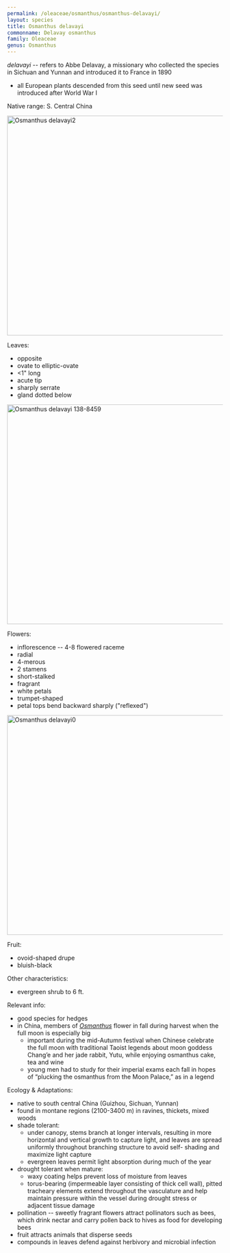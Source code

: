 ```yaml
---
permalink: /oleaceae/osmanthus/osmanthus-delavayi/
layout: species
title: Osmanthus delavayi
commonname: Delavay osmanthus
family: Oleaceae
genus: Osmanthus
---
```


*delavayi* -- refers to Abbe Delavay, a missionary who collected the species in Sichuan and Yunnan and introduced it to France in 1890
  - all European plants descended from this seed until new seed was introduced after World War I

Native range: S. Central China

<a title="Kurt Stüber [1] / CC BY-SA (http://creativecommons.org/licenses/by-sa/3.0/)" href="https://commons.wikimedia.org/wiki/File:Osmanthus_delavayi2.jpg"><img width="512" alt="Osmanthus delavayi2" src="https://upload.wikimedia.org/wikipedia/commons/6/6a/Osmanthus_delavayi2.jpg"></a>

Leaves:
  - opposite
  - ovate to elliptic-ovate
  - <1" long
  - acute tip
  - sharply serrate
  - gland dotted below

<a title="M.S. del, J.N.Fitch, lith. / Public domain" href="https://commons.wikimedia.org/wiki/File:Osmanthus_delavayi_138-8459.jpg"><img width="512" alt="Osmanthus delavayi 138-8459" src="https://upload.wikimedia.org/wikipedia/commons/thumb/3/33/Osmanthus_delavayi_138-8459.jpg/512px-Osmanthus_delavayi_138-8459.jpg"></a>

Flowers:
  - inflorescence -- 4-8 flowered raceme
  - radial
  - 4-merous
  - 2 stamens
  - short-stalked
  - fragrant
  - white petals
  - trumpet-shaped
  - petal tops bend backward sharply ("reflexed")

<a title="Kurt Stüber [1] / CC BY-SA (http://creativecommons.org/licenses/by-sa/3.0/)" href="https://commons.wikimedia.org/wiki/File:Osmanthus_delavayi0.jpg"><img width="512" alt="Osmanthus delavayi0" src="https://upload.wikimedia.org/wikipedia/commons/7/73/Osmanthus_delavayi0.jpg"></a>

Fruit:
  - ovoid-shaped drupe
  - bluish-black

Other characteristics:
  - evergreen shrub to 6 ft.

Relevant info:
  - good species for hedges
  - in China, members of *[Osmanthus](../)* flower in fall during harvest when the full moon is especially big
    - important during the mid-Autumn festival when Chinese celebrate the full moon with traditional Taoist legends about moon goddess Chang’e and her jade rabbit, Yutu, while enjoying osmanthus cake, tea and wine
    - young men had to study for their imperial exams each fall in hopes of “plucking the osmanthus from the Moon Palace,” as in a legend

Ecology & Adaptations:
  - native to south central China (Guizhou, Sichuan, Yunnan)
  - found in montane regions (2100-3400 m) in ravines, thickets, mixed woods
  - shade tolerant:
    - under canopy, stems branch at longer intervals, resulting in more horizontal and vertical growth to capture light, and leaves are spread uniformly throughout branching structure to avoid self- shading and maximize light capture
    - evergreen leaves permit light absorption during much of the year
  - drought tolerant when mature:
    - waxy coating helps prevent loss of moisture from leaves
    - torus-bearing (impermeable layer consisting of thick cell wall), pitted tracheary elements extend throughout the vasculature and help maintain pressure within the vessel during drought stress or adjacent tissue damage
  - pollination -- sweetly fragrant flowers attract pollinators such as bees, which drink nectar and carry pollen back to hives as food for developing bees
  - fruit attracts animals that disperse seeds
  - compounds in leaves defend against herbivory and microbial infection
